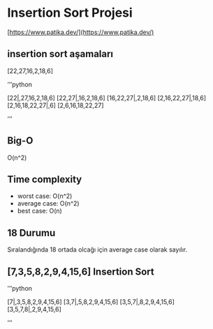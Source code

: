 # Insertion Sort Projesi

[https://www.patika.dev/](https://www.patika.dev/)

## insertion sort aşamaları

 [22,27,16,2,18,6]

’’’python

 [22|,27,16,2,18,6]
 [22,27|,16,2,18,6]
 [16,22,27|,2,18,6]
 [2,16,22,27|,18,6]
 [2,16,18,22,27|,6]
 [2,6,16,18,22,27]

’’’

## Big-O

O(n^2)

## Time complexity

- worst case: O(n^2)
- average case: O(n^2)
- best case: O(n)

## 18 Durumu

Sıralandığında 18 ortada olcağı için average case olarak sayılır.

## [7,3,5,8,2,9,4,15,6] Insertion Sort

’’’python

[7|,3,5,8,2,9,4,15,6]
[3,7|,5,8,2,9,4,15,6]
[3,5,7|,8,2,9,4,15,6]
[3,5,7,8|,2,9,4,15,6]

’’’
